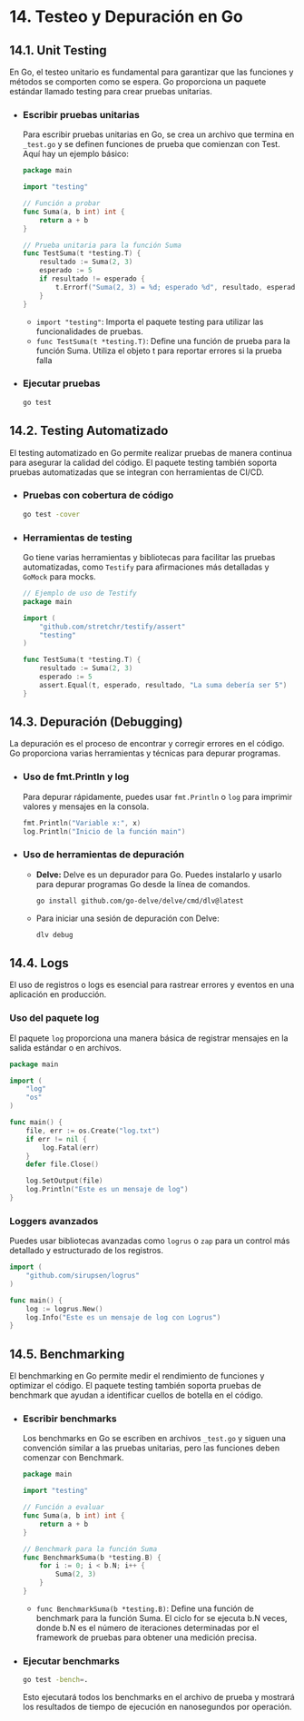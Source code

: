 # 14. Testeo y Depuración en Go

## 14.1. Unit Testing

En Go, el testeo unitario es fundamental para garantizar que las funciones y métodos se comporten como se espera. Go proporciona un paquete estándar llamado testing para crear pruebas unitarias.

- ### Escribir pruebas unitarias

  Para escribir pruebas unitarias en Go, se crea un archivo que termina en `_test.go` y se definen funciones de prueba que comienzan con Test. Aquí hay un ejemplo básico:

  ```go
  package main

  import "testing"

  // Función a probar
  func Suma(a, b int) int {
      return a + b
  }

  // Prueba unitaria para la función Suma
  func TestSuma(t *testing.T) {
      resultado := Suma(2, 3)
      esperado := 5
      if resultado != esperado {
          t.Errorf("Suma(2, 3) = %d; esperado %d", resultado, esperado)
      }
  }

  ```

  - `import "testing"`: Importa el paquete testing para utilizar las funcionalidades de pruebas.
  - `func TestSuma(t *testing.T)`: Define una función de prueba para la función Suma. Utiliza el objeto t para reportar errores si la prueba falla

- ### Ejecutar pruebas

  ```sh
  go test
  ```

## 14.2. Testing Automatizado

El testing automatizado en Go permite realizar pruebas de manera continua para asegurar la calidad del código. El paquete testing también soporta pruebas automatizadas que se integran con herramientas de CI/CD.

- ### Pruebas con cobertura de código

  ```sh
  go test -cover
  ```

- ### Herramientas de testing

  Go tiene varias herramientas y bibliotecas para facilitar las pruebas automatizadas, como `Testify` para afirmaciones más detalladas y `GoMock` para mocks.

  ```go
  // Ejemplo de uso de Testify
  package main

  import (
      "github.com/stretchr/testify/assert"
      "testing"
  )

  func TestSuma(t *testing.T) {
      resultado := Suma(2, 3)
      esperado := 5
      assert.Equal(t, esperado, resultado, "La suma debería ser 5")
  }

  ```

## 14.3. Depuración (Debugging)

La depuración es el proceso de encontrar y corregir errores en el código. Go proporciona varias herramientas y técnicas para depurar programas.

- ### Uso de fmt.Println y log

  Para depurar rápidamente, puedes usar `fmt.Println` o `log` para imprimir valores y mensajes en la consola.

  ```go
  fmt.Println("Variable x:", x)
  log.Println("Inicio de la función main")

  ```

- ### Uso de herramientas de depuración

  - **Delve:** Delve es un depurador para Go. Puedes instalarlo y usarlo para depurar programas Go desde la línea de comandos.

    ```sh
    go install github.com/go-delve/delve/cmd/dlv@latest

    ```

  - Para iniciar una sesión de depuración con Delve:

    ```sh
    dlv debug

    ```

## 14.4. Logs

El uso de registros o logs es esencial para rastrear errores y eventos en una aplicación en producción.

### Uso del paquete log

El paquete `log` proporciona una manera básica de registrar mensajes en la salida estándar o en archivos.

```go
package main

import (
    "log"
    "os"
)

func main() {
    file, err := os.Create("log.txt")
    if err != nil {
        log.Fatal(err)
    }
    defer file.Close()

    log.SetOutput(file)
    log.Println("Este es un mensaje de log")
}

```

### Loggers avanzados

Puedes usar bibliotecas avanzadas como `logrus` o `zap` para un control más detallado y estructurado de los registros.

```go
import (
    "github.com/sirupsen/logrus"
)

func main() {
    log := logrus.New()
    log.Info("Este es un mensaje de log con Logrus")
}

```

## 14.5. Benchmarking

El benchmarking en Go permite medir el rendimiento de funciones y optimizar el código. El paquete testing también soporta pruebas de benchmark que ayudan a identificar cuellos de botella en el código.

- ### Escribir benchmarks

  Los benchmarks en Go se escriben en archivos `_test.go` y siguen una convención similar a las pruebas unitarias, pero las funciones deben comenzar con Benchmark.

  ```go
  package main

  import "testing"

  // Función a evaluar
  func Suma(a, b int) int {
      return a + b
  }

  // Benchmark para la función Suma
  func BenchmarkSuma(b *testing.B) {
      for i := 0; i < b.N; i++ {
          Suma(2, 3)
      }
  }

  ```

  - `func BenchmarkSuma(b *testing.B)`: Define una función de benchmark para la función Suma. El ciclo for se ejecuta b.N veces, donde b.N es el número de iteraciones determinadas por el framework de pruebas para obtener una medición precisa.

- ### Ejecutar benchmarks

  ```sh
  go test -bench=.

  ```

  Esto ejecutará todos los benchmarks en el archivo de prueba y mostrará los resultados de tiempo de ejecución en nanosegundos por operación.
